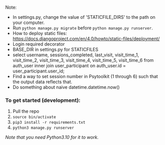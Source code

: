 Note:
* In settings.py, change the value of 'STATICFILE_DIRS' to the path on your computer.
* Run `python manage.py migrate` before `python manage.py runserver`.
* How to deploy static files: https://docs.djangoproject.com/en/4.0/howto/static-files/deployment/
* Login required decorator
* BASE_DIR in settings.py for STATICFILES
* select username, sessions_completed, last_visit, visit_time_1, visit_time_2, visit_time_3, visit_time_4, visit_time_5, visit_time_6 from auth_user inner join user_participant on auth_user.id = user_participant.user_id;
* Find a way to set session number in Psytoolkit (1 through 6) such that the output data reflects that.
* Do something about naive datetime.datetime.now()


### To get started (development):
1. Pull the repo
2. `source bin/activate`
3. `pip3 install -r requirements.txt`
4. `python3 manage.py runserver`

*Note that you need Python3.10 for it to work.*